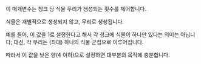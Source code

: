 이 매개변수는 청크 당 식물 무리가 생성되는 횟수를 제어합니다.

식물은 개별적으로 생성되지 않고, 무리로 생성됩니다.

예를 들어, 이 값을 1로 설정한다고 해서 각 청크에 식물이 하나만 있다는 의미는 아닙니다; 대신, 각 무리는 (최대) 하나의 식물 군집으로 이루어집니다.

따라서 이 값을 낮은 양(4 이하)으로 설정하면 대부분의 목적에 충분합니다.